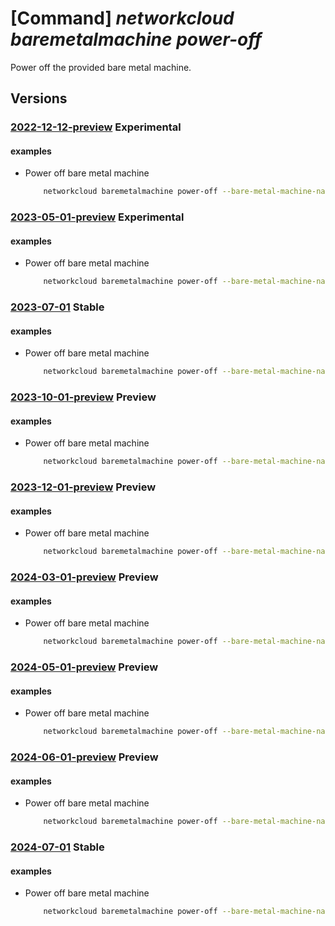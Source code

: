 # [Command] _networkcloud baremetalmachine power-off_

Power off the provided bare metal machine.

## Versions

### [2022-12-12-preview](/Resources/mgmt-plane/L3N1YnNjcmlwdGlvbnMve30vcmVzb3VyY2Vncm91cHMve30vcHJvdmlkZXJzL21pY3Jvc29mdC5uZXR3b3JrY2xvdWQvYmFyZW1ldGFsbWFjaGluZXMve30vcG93ZXJvZmY=/2022-12-12-preview.xml) **Experimental**

<!-- mgmt-plane /subscriptions/{}/resourcegroups/{}/providers/microsoft.networkcloud/baremetalmachines/{}/poweroff 2022-12-12-preview -->

#### examples

- Power off bare metal machine
    ```bash
        networkcloud baremetalmachine power-off --bare-metal-machine-name "bareMetalMachineName" --skip-shutdown "True" --resource-group "resourceGroupName"
    ```

### [2023-05-01-preview](/Resources/mgmt-plane/L3N1YnNjcmlwdGlvbnMve30vcmVzb3VyY2Vncm91cHMve30vcHJvdmlkZXJzL21pY3Jvc29mdC5uZXR3b3JrY2xvdWQvYmFyZW1ldGFsbWFjaGluZXMve30vcG93ZXJvZmY=/2023-05-01-preview.xml) **Experimental**

<!-- mgmt-plane /subscriptions/{}/resourcegroups/{}/providers/microsoft.networkcloud/baremetalmachines/{}/poweroff 2023-05-01-preview -->

#### examples

- Power off bare metal machine
    ```bash
        networkcloud baremetalmachine power-off --bare-metal-machine-name "bareMetalMachineName" --skip-shutdown "True" --resource-group "resourceGroupName"
    ```

### [2023-07-01](/Resources/mgmt-plane/L3N1YnNjcmlwdGlvbnMve30vcmVzb3VyY2Vncm91cHMve30vcHJvdmlkZXJzL21pY3Jvc29mdC5uZXR3b3JrY2xvdWQvYmFyZW1ldGFsbWFjaGluZXMve30vcG93ZXJvZmY=/2023-07-01.xml) **Stable**

<!-- mgmt-plane /subscriptions/{}/resourcegroups/{}/providers/microsoft.networkcloud/baremetalmachines/{}/poweroff 2023-07-01 -->

#### examples

- Power off bare metal machine
    ```bash
        networkcloud baremetalmachine power-off --bare-metal-machine-name "bareMetalMachineName" --skip-shutdown "True" --resource-group "resourceGroupName"
    ```

### [2023-10-01-preview](/Resources/mgmt-plane/L3N1YnNjcmlwdGlvbnMve30vcmVzb3VyY2Vncm91cHMve30vcHJvdmlkZXJzL21pY3Jvc29mdC5uZXR3b3JrY2xvdWQvYmFyZW1ldGFsbWFjaGluZXMve30vcG93ZXJvZmY=/2023-10-01-preview.xml) **Preview**

<!-- mgmt-plane /subscriptions/{}/resourcegroups/{}/providers/microsoft.networkcloud/baremetalmachines/{}/poweroff 2023-10-01-preview -->

#### examples

- Power off bare metal machine
    ```bash
        networkcloud baremetalmachine power-off --bare-metal-machine-name "bareMetalMachineName" --skip-shutdown "True" --resource-group "resourceGroupName"
    ```

### [2023-12-01-preview](/Resources/mgmt-plane/L3N1YnNjcmlwdGlvbnMve30vcmVzb3VyY2Vncm91cHMve30vcHJvdmlkZXJzL21pY3Jvc29mdC5uZXR3b3JrY2xvdWQvYmFyZW1ldGFsbWFjaGluZXMve30vcG93ZXJvZmY=/2023-12-01-preview.xml) **Preview**

<!-- mgmt-plane /subscriptions/{}/resourcegroups/{}/providers/microsoft.networkcloud/baremetalmachines/{}/poweroff 2023-12-01-preview -->

#### examples

- Power off bare metal machine
    ```bash
        networkcloud baremetalmachine power-off --bare-metal-machine-name "bareMetalMachineName" --skip-shutdown "True" --resource-group "resourceGroupName"
    ```

### [2024-03-01-preview](/Resources/mgmt-plane/L3N1YnNjcmlwdGlvbnMve30vcmVzb3VyY2Vncm91cHMve30vcHJvdmlkZXJzL21pY3Jvc29mdC5uZXR3b3JrY2xvdWQvYmFyZW1ldGFsbWFjaGluZXMve30vcG93ZXJvZmY=/2024-03-01-preview.xml) **Preview**

<!-- mgmt-plane /subscriptions/{}/resourcegroups/{}/providers/microsoft.networkcloud/baremetalmachines/{}/poweroff 2024-03-01-preview -->

#### examples

- Power off bare metal machine
    ```bash
        networkcloud baremetalmachine power-off --bare-metal-machine-name "bareMetalMachineName" --skip-shutdown "True" --resource-group "resourceGroupName"
    ```

### [2024-05-01-preview](/Resources/mgmt-plane/L3N1YnNjcmlwdGlvbnMve30vcmVzb3VyY2Vncm91cHMve30vcHJvdmlkZXJzL21pY3Jvc29mdC5uZXR3b3JrY2xvdWQvYmFyZW1ldGFsbWFjaGluZXMve30vcG93ZXJvZmY=/2024-05-01-preview.xml) **Preview**

<!-- mgmt-plane /subscriptions/{}/resourcegroups/{}/providers/microsoft.networkcloud/baremetalmachines/{}/poweroff 2024-05-01-preview -->

#### examples

- Power off bare metal machine
    ```bash
        networkcloud baremetalmachine power-off --bare-metal-machine-name "bareMetalMachineName" --skip-shutdown "True" --resource-group "resourceGroupName"
    ```

### [2024-06-01-preview](/Resources/mgmt-plane/L3N1YnNjcmlwdGlvbnMve30vcmVzb3VyY2Vncm91cHMve30vcHJvdmlkZXJzL21pY3Jvc29mdC5uZXR3b3JrY2xvdWQvYmFyZW1ldGFsbWFjaGluZXMve30vcG93ZXJvZmY=/2024-06-01-preview.xml) **Preview**

<!-- mgmt-plane /subscriptions/{}/resourcegroups/{}/providers/microsoft.networkcloud/baremetalmachines/{}/poweroff 2024-06-01-preview -->

#### examples

- Power off bare metal machine
    ```bash
        networkcloud baremetalmachine power-off --bare-metal-machine-name "bareMetalMachineName" --skip-shutdown "True" --resource-group "resourceGroupName"
    ```

### [2024-07-01](/Resources/mgmt-plane/L3N1YnNjcmlwdGlvbnMve30vcmVzb3VyY2Vncm91cHMve30vcHJvdmlkZXJzL21pY3Jvc29mdC5uZXR3b3JrY2xvdWQvYmFyZW1ldGFsbWFjaGluZXMve30vcG93ZXJvZmY=/2024-07-01.xml) **Stable**

<!-- mgmt-plane /subscriptions/{}/resourcegroups/{}/providers/microsoft.networkcloud/baremetalmachines/{}/poweroff 2024-07-01 -->

#### examples

- Power off bare metal machine
    ```bash
        networkcloud baremetalmachine power-off --bare-metal-machine-name "bareMetalMachineName" --skip-shutdown "True" --resource-group "resourceGroupName"
    ```

